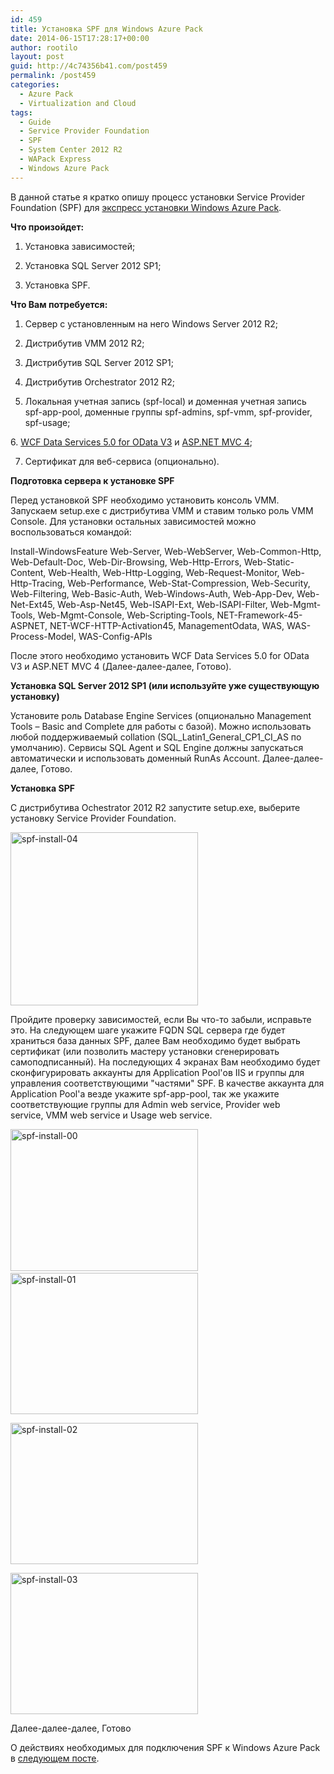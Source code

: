 ```yaml
---
id: 459
title: Установка SPF для Windows Azure Pack
date: 2014-06-15T17:28:17+00:00
author: rootilo
layout: post
guid: http://4c74356b41.com/post459
permalink: /post459
categories:
  - Azure Pack
  - Virtualization and Cloud
tags:
  - Guide
  - Service Provider Foundation
  - SPF
  - System Center 2012 R2
  - WAPack Express
  - Windows Azure Pack
---
```

В данной статье я кратко опишу процесс установки Service Provider Foundation (SPF) для [экспресс установки Windows Azure Pack](http://4c74356b41.com/post422).

**Что произойдет:**
  
1. Установка зависимостей;
  
2. Установка SQL Server 2012 SP1;
  
3. Установка SPF.

**Что Вам потребуется:**
  
1. Сервер с установленным на него Windows Server 2012 R2;
  
2. Дистрибутив VMM 2012 R2;
  
3. Дистрибутив SQL Server 2012 SP1;
  
4. Дистрибутив Orchestrator 2012 R2;
  
5. Локальная учетная запись (spf-local) и доменная учетная запись spf-app-pool, доменные группы spf-admins, spf-vmm, spf-provider, spf-usage;
  
6. <a href="http://www.microsoft.com/en-us/download/details.aspx?id=29306" target="_blank">WCF Data Services 5.0 for OData V3</a> и <a href="http://www.microsoft.com/en-us/download/details.aspx?id=30683" target="_blank">ASP.NET MVC 4</a>;
  
7. Сертификат для веб-сервиса (опционально).

**Подготовка сервера к установке SPF**
  
Перед установкой SPF необходимо установить консоль VMM. Запускаем setup.exe с дистрибутива VMM и ставим только роль VMM Console. Для установки остальных зависимостей можно воспользоваться командой:
  
Install-WindowsFeature Web-Server, Web-WebServer, Web-Common-Http, Web-Default-Doc, Web-Dir-Browsing, Web-Http-Errors, Web-Static-Content, Web-Health, Web-Http-Logging, Web-Request-Monitor, Web-Http-Tracing, Web-Performance, Web-Stat-Compression, Web-Security, Web-Filtering, Web-Basic-Auth, Web-Windows-Auth, Web-App-Dev, Web-Net-Ext45, Web-Asp-Net45, Web-ISAPI-Ext, Web-ISAPI-Filter, Web-Mgmt-Tools, Web-Mgmt-Console, Web-Scripting-Tools, NET-Framework-45-ASPNET, NET-WCF-HTTP-Activation45, ManagementOdata, WAS, WAS-Process-Model, WAS-Config-APIs
  
После этого необходимо установить WCF Data Services 5.0 for OData V3 и ASP.NET MVC 4 (Далее-далее-далее, Готово).

**Установка SQL Server 2012 SP1 (или используйте уже существующую установку)**
  
Установите роль Database Engine Services (опционально Management Tools – Basic and Complete для работы с базой). Можно использовать любой поддерживаемый collation (SQL\_Latin1\_General\_CP1\_CI_AS по умолчанию). Сервисы SQL Agent и SQL Engine должны запускаться автоматически и использовать доменный RunAs Account. Далее-далее-далее, Готово.

**Установка SPF**
  
С дистрибутива Ochestrator 2012 R2 запустите setup.exe, выберите установку Service Provider Foundation.
  
<a href="http://4c74356b41.com/wp-content/uploads/2016/02/spf-install-04.png" rel="attachment wp-att-4933"><img src="http://4c74356b41.com/wp-content/uploads/2016/02/spf-install-04-300x277.png" alt="spf-install-04" width="300" height="277" /></a>
  
Пройдите проверку зависимостей, если Вы что-то забыли, исправьте это. На следующем шаге укажите FQDN SQL сервера где будет храниться база данных SPF, далее Вам необходимо будет выбрать сертификат (или позволить мастеру установки сгенерировать самоподписанный). На последующих 4 экранах Вам необходимо будет сконфигурировать аккаунты для Application Pool'ов IIS и группы для управления соответствующими "частями" SPF. В качестве аккаунта для Application Pool'а везде укажите spf-app-pool, так же укажите соответствующие группы для Admin web service, Provider web service, VMM web service и Usage web service.
  
<a href="http://4c74356b41.com/wp-content/uploads/2016/02/spf-install-00.png" rel="attachment wp-att-4917"><img src="http://4c74356b41.com/wp-content/uploads/2016/02/spf-install-00-300x227.png" alt="spf-install-00" width="300" height="227" /></a> <a href="http://4c74356b41.com/wp-content/uploads/2016/02/spf-install-01.png" rel="attachment wp-att-4921"><img src="http://4c74356b41.com/wp-content/uploads/2016/02/spf-install-01-300x226.png" alt="spf-install-01" width="300" height="226" /></a>
  
<a href="http://4c74356b41.com/wp-content/uploads/2016/02/spf-install-02.png" rel="attachment wp-att-4925"><img src="http://4c74356b41.com/wp-content/uploads/2016/02/spf-install-02-300x226.png" alt="spf-install-02" width="300" height="226" /></a>
  
<a href="http://4c74356b41.com/wp-content/uploads/2016/02/spf-install-03.png" rel="attachment wp-att-4929"><img src="http://4c74356b41.com/wp-content/uploads/2016/02/spf-install-03-300x226.png" alt="spf-install-03" width="300" height="226" /></a>
  
Далее-далее-далее, Готово

О действиях необходимых для подключения SPF к Windows Azure Pack в [следующем посте](http://4c74356b41.com/post466).